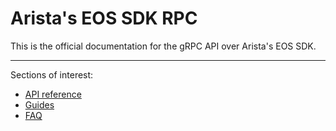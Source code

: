 # Arista's EOS SDK RPC

This is the official documentation for the gRPC API over Arista's EOS SDK.

---

Sections of interest:

- [API reference](./api-reference/index.md)
- [Guides](./guides/index.md)
- [FAQ](./faq.md)
